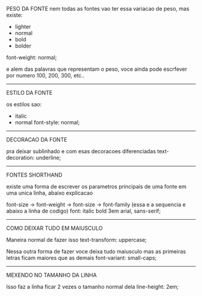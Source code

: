 PESO DA FONTE
nem todas as fontes vao ter essa variacao de peso, mas existe:

- lighter
- normal
- bold
- bolder

font-weight: normal;

e alem das palavras que representam o peso, voce ainda pode escrfever por numero
100, 200, 300, etc..

_______________________________________________________________________________
ESTILO DA FONTE

os estilos sao:
- italic
- normal
font-style: normal;
______________________________________________________________________________
DECORACAO DA FONTE

pra deixar sublinhado e com esas decoracoes diferenciadas
text-decoration: underline;

________________________________________________________________________________
FONTES SHORTHAND

existe uma forma de escrever os parametros principais de uma fonte em uma unica linha, abaixo explicacao

font-size -> font-weight -> font-size -> font-family (essa e a sequencia e abaixo a linha de codigo)
font: italic bold 3em arial, sans-serif;

_____________________________________________________________________________
COMO DEIXAR TUDO EM MAIUSCULO

Maneira normal de fazer isso
text-transform: uppercase;

Nessa outra forma de fazer voce deixa tudo maiusculo mas as primeiras letras ficam maiores que as demais
font-variant: small-caps;

____________________________________________________________________________
MEXENDO NO TAMANHO DA LINHA

Isso faz a linha ficar 2 vezes o tamanho normal dela
line-height: 2em;


